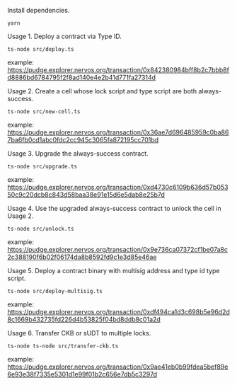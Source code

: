 Install dependencies.
```
yarn
```

Usage 1. Deploy a contract via Type ID.
```
ts-node src/deploy.ts
```
example: https://pudge.explorer.nervos.org/transaction/0x842380984bff8b2c7bbb8fd8886bd6784795f2f8ad140e4e2b41d771fa27314d

Usage 2. Create a cell whose lock script and type script are both always-success.
```
ts-node src/new-cell.ts
```
example: https://pudge.explorer.nervos.org/transaction/0x36ae7d696485959c0ba867ba6fb0cd1abc0fdc2cc945c3065fa872195cc701bd

Usage 3. Upgrade the always-success contract.
```
ts-node src/upgrade.ts
```
example: https://pudge.explorer.nervos.org/transaction/0xd4730c6109b636d57b05350c9c20dcb8c843d58baa38e91e15d6e5dab8e25b7d

Usage 4. Use the upgraded always-success contract to unlock the cell in Usage 2.
```
ts-node src/unlock.ts
```
example: https://pudge.explorer.nervos.org/transaction/0x9e736ca07372cf1be07a8c2c388190f6b02f06174da8b8592fd9c1e3d85e46ae

Usage 5. Deploy a contract binary with multisig address and type id type script.
```
ts-node src/deploy-multisig.ts
```
example: https://pudge.explorer.nervos.org/transaction/0xdf494ca1d3c698b5e96d2d8c1669b432735fd226d4b53825f04bd8ddb8c01a2d

Usage 6. Transfer CKB or sUDT to multiple locks.
```
ts-node ts-node src/transfer-ckb.ts
```
example: https://pudge.explorer.nervos.org/transaction/0x9ae41eb0b99fdea5bef89e6e93e38f7335e5301d1e99f01b2c656e7db5c3297d
